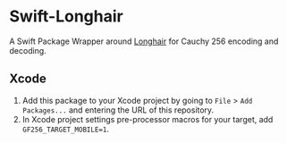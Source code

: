 # Swift-Longhair

A Swift Package Wrapper around [Longhair](https://github.com/catid/longhair) for Cauchy 256 encoding and decoding.

## Xcode

1. Add this package to your Xcode project by going to `File` > `Add Packages...` and entering the URL of this repository.
2. In Xcode project settings pre-processor macros for your target, add `GF256_TARGET_MOBILE=1`.

